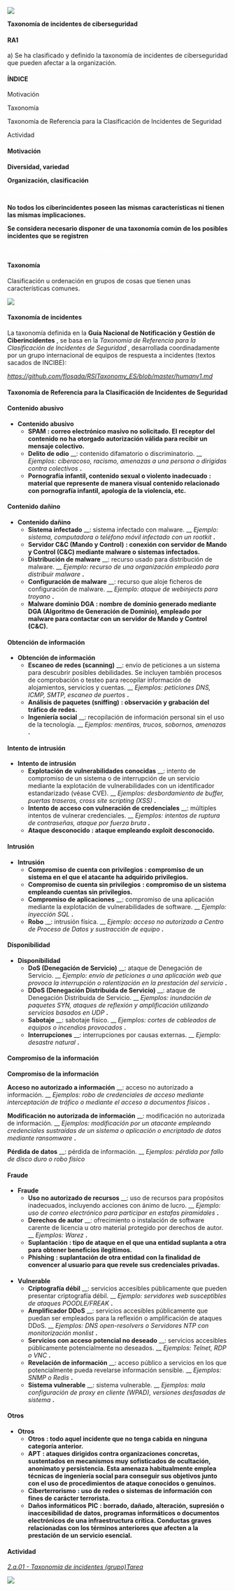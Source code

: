 ![](assets/IS-U211-TaxonomiaDeIncidentes0.png)

__Taxonomía de incidentes de ciberseguridad__

#### RA1
a) Se ha clasificado y definido la taxonomía de incidentes de ciberseguridad que pueden afectar a la organización.

#### ÍNDICE

Motivación

Taxonomía

Taxonomía de Referencia para la Clasificación de Incidentes de Seguridad

Actividad

#### Motivación

__Diversidad\, variedad__

__Organización\, clasificación__

<span style="color:#FFFFFF"> __Ayuda para abordar la solución__ </span>

__No todos los ciberincidentes poseen las mismas características ni tienen las mismas implicaciones\.__

__Se considera necesario disponer de una taxonomía común de los posibles incidentes que se  registren__

<span style="color:#FFFFFF">Ayudará posteriormente a su análisis\, contención y erradicación\. </span>

#### Taxonomía

Clasificación u ordenación en grupos de cosas que tienen unas características comunes\.

![](assets/IS-U211-TaxonomiaDeIncidentes1.png)

#### Taxonomía de incidentes

La taxonomía definida en la  __Guía Nacional de Notificación y Gestión de Ciberincidentes__ \, se basa en la  _Taxonomía de Referencia para la Clasificación de Incidentes de Seguridad_ \, desarrollada coordinadamente por un grupo internacional de equipos de respuesta a incidentes \(textos sacados de INCIBE\):

_[https://github\.com/flosada/RSITaxonomy\_ES/blob/master/humanv1\.md](https://github.com/flosada/RSITaxonomy_ES/blob/master/humanv1.md)_

#### Taxonomía de Referencia para la Clasificación de Incidentes de Seguridad

#### Contenido abusivo

* __Contenido abusivo__
  * __SPAM__  __: correo electrónico masivo no solicitado\. El receptor del contenido no ha otorgado autorización válida para recibir un mensaje colectivo\.__
  * __Delito de odio__  __: contenido difamatorio o discriminatorio\. __  _Ejemplos: ciberacoso\, racismo\, amenazas a una persona o dirigidas contra colectivos_  __\.__
  * __Pornografía infantil\, contenido sexual o violento inadecuado__  __: material que represente de manera visual contenido relacionado con pornografía infantil\, apología de la violencia\, etc\.__

#### Contenido dañino

* __Contenido dañino__
  * __Sistema infectado__  __: sistema infectado con malware\. __  _Ejemplo: sistema\, computadora o teléfono móvil infectado con un rootkit_  __\.__
  * __Servidor C&C \(Mando y Control\)__  __: conexión con servidor de Mando y Control \(C&C\) mediante malware o sistemas infectados\.__
  * __Distribución de malware__  __: recurso usado para distribución de malware\. __  _Ejemplo: recurso de una organización empleado para distribuir malware_  __\.__
  * __Configuración de malware__  __: recurso que aloje ficheros de configuración de malware\. __  _Ejemplo: ataque de webinjects para troyano_  __\.__
  * __Malware dominio DGA__  __: nombre de dominio generado mediante DGA \(Algoritmo de Generación de Dominio\)\, empleado por malware para contactar con un servidor de Mando y Control \(C&C\)\.__

#### Obtención de información

* __Obtención de información__
  * __Escaneo de redes \(scanning\)__  __: envío de peticiones a un sistema para descubrir posibles debilidades\. Se incluyen también procesos de comprobación o testeo para recopilar información de alojamientos\, servicios y cuentas\. __  _Ejemplos: peticiones DNS\, ICMP\, SMTP\, escaneo de puertos_  __\.__
  * __Análisis de paquetes \(sniffing\)__  __: observación y grabación del tráfico de redes\.__
  * __Ingeniería social__  __: recopilación de información personal sin el uso de la tecnología\. __  _Ejemplos: mentiras\, trucos\, sobornos\, amenazas_  __\.__

#### Intento de intrusión

* __Intento de intrusión__
  * __Explotación de vulnerabilidades conocidas__  __: intento de compromiso de un sistema o de interrupción de un servicio mediante la explotación de vulnerabilidades con un identificador estandarizado \(véase CVE\)\. __  _Ejemplos: desbordamiento de buffer\, puertas traseras\, cross site scripting \(XSS\)_  __\.__
  * __Intento de acceso con vulneración de credenciales__  __: múltiples intentos de vulnerar credenciales\. __  _Ejemplos: intentos de ruptura de contraseñas\, ataque por fuerza bruta_  __\.__
  * __Ataque desconocido__  __: ataque empleando exploit desconocido\.__

#### Intrusión

* __Intrusión__
  * __Compromiso de cuenta con privilegios__  __: compromiso de un sistema en el que el atacante ha adquirido privilegios\.__
  * __Compromiso de cuenta sin privilegios__  __: compromiso de un sistema empleando cuentas sin privilegios\.__
  * __Compromiso de aplicaciones__  __: compromiso de una aplicación mediante la explotación de vulnerabilidades de software\. __  _Ejemplo: inyección SQL_  __\.__
  * __Robo__  __: intrusión física\. __  _Ejemplo: acceso no autorizado a Centro de Proceso de Datos y sustracción de equipo_  __\.__

#### Disponibilidad

* __Disponibilidad__
  * __DoS \(Denegación de Servicio\)__  __: ataque de Denegación de Servicio\. __  _Ejemplo: envío de peticiones a una aplicación web que provoca la interrupción o ralentización en la prestación del servicio_  __\.__
  * __DDoS \(Denegación Distribuida de Servicio\)__  __: ataque de Denegación Distribuida de Servicio\. __  _Ejemplos: inundación de paquetes SYN\, ataques de reflexión y amplificación utilizando servicios basados en UDP_  __\.__
  * __Sabotaje__  __: sabotaje físico\. __  _Ejemplos: cortes de cableados de equipos o incendios provocados_  __\.__
  * __Interrupciones__  __: interrupciones por causas externas\. __  _Ejemplo: desastre natural_  __\.__

#### Compromiso de la información

__Compromiso de la información__

__Acceso no autorizado a información__  __: acceso no autorizado a información\. __  _Ejemplos: robo de credenciales de acceso mediante interceptación de tráfico o mediante el acceso a documentos físicos_  __\.__

__Modificación no autorizada de información__  __: modificación no autorizada de información\. __  _Ejemplos: modificación por un atacante empleando credenciales sustraídas de un sistema o aplicación o encriptado de datos mediante ransomware_  __\.__

__Pérdida de datos__  __: pérdida de información\. __  _Ejemplos: pérdida por fallo de disco duro o robo físico_

#### Fraude

* __Fraude__
  * __Uso no autorizado de recursos__  __: uso de recursos para propósitos inadecuados\, incluyendo acciones con ánimo de lucro\. __  _Ejemplo: uso de correo electrónico para participar en estafas piramidales_  __\.__
  * __Derechos de autor__  __: ofrecimiento o instalación de software carente de licencia u otro material protegido por derechos de autor\. __  _Ejemplos: Warez_  __\.__
  * __Suplantación__  __: tipo de ataque en el que una entidad suplanta a otra para obtener beneficios ilegítimos\.__
  * __Phishing__  __: suplantación de otra entidad con la finalidad de convencer al usuario para que revele sus credenciales privadas\.__

#### 

* __Vulnerable__
  * __Criptografía débil__  __: servicios accesibles públicamente que pueden presentar criptografía débil\. __  _Ejemplo: servidores web susceptibles de ataques POODLE/FREAK_  __\.__
  * __Amplificador DDoS__  __: servicios accesibles públicamente que puedan ser empleados para la reflexión o amplificación de ataques DDoS\. __  _Ejemplos: DNS open\-resolvers o Servidores NTP con monitorización monlist_  __\.__
  * __Servicios con acceso potencial no deseado__  __: servicios accesibles públicamente potencialmente no deseados\. __  _Ejemplos: Telnet\, RDP o VNC_  __\.__
  * __Revelación de información__  __: acceso público a servicios en los que potencialmente pueda revelarse información sensible\. __  _Ejemplos: SNMP o Redis_  __\.__
  * __Sistema vulnerable__  __: sistema vulnerable\. __  _Ejemplos: mala configuración de proxy en cliente \(WPAD\)\, versiones desfasadas de sistema_  __\.__

#### Otros

* __Otros__
  * __Otros__  __: todo aquel incidente que no tenga cabida en ninguna categoría anterior\.__
  * __APT__  __: ataques dirigidos contra organizaciones concretas\, sustentados en mecanismos muy sofisticados de ocultación\, anonimato y persistencia\. Esta amenaza habitualmente emplea técnicas de ingeniería social para conseguir sus objetivos junto con el uso de procedimientos de ataque conocidos o genuinos\.__
  * __Ciberterrorismo__  __: uso de redes o sistemas de información con fines de carácter terrorista\.__
  * __Daños informáticos PIC__  __: borrado\, dañado\, alteración\, supresión o inaccesibilidad de datos\, programas informáticos o documentos electrónicos de una infraestructura crítica\. Conductas graves relacionadas con los términos anteriores que afecten a la prestación de un servicio esencial\.__

#### Actividad

_[2\.a\.01 \- Taxonomía de incidentes \(grupo\)Tarea](https://educacionadistancia.juntadeandalucia.es/centros/cadiz/mod/assign/view.php?id=411507)_

![](assets/IS-U211-TaxonomiaDeIncidentes2.png)


